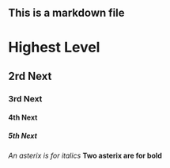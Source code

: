 ## This is a markdown file

# Highest Level
## 2rd Next
### 3rd Next
#### 4th Next
##### 5th Next

*An asterix is for italics*
**Two asterix are for bold**

